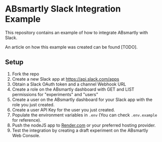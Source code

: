 # ABsmartly Slack Integration Example

This repository contains an example of how to integrate ABsmartly with Slack.

An article on how this example was created can be found [TODO].

## Setup

1. Fork the repo
2. Create a new Slack app at https://api.slack.com/apps
3. Obtain a Slack OAuth token and a channel Webhook URL
4. Create a role on the ABsmartly dashboard with GET and LIST permissions for "experiments" and "users"
5. Create a user on the ABsmartly dashboard for your Slack app with the role you just created.
6. Create a user API Key for the user you just created.
7. Populate the environment variables in `.env` (You can check `.env.example` for reference).
8. Push the nodeJS app to [Render.com](https://render.com) or your preferred hosting provider.
9. Test the integration by creating a draft experiment on the ABsmartly Web Console.
